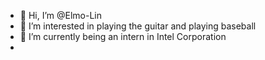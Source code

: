 - 👋 Hi, I’m @Elmo-Lin
- 👀 I’m interested in playing the guitar and playing baseball
- 🌱 I’m currently being an intern in Intel Corporation
- 

<!---
Elmo-Lin/Elmo-Lin is a ✨ special ✨ repository because its `README.md` (this file) appears on your GitHub profile.
You can click the Preview link to take a look at your changes.
--->
